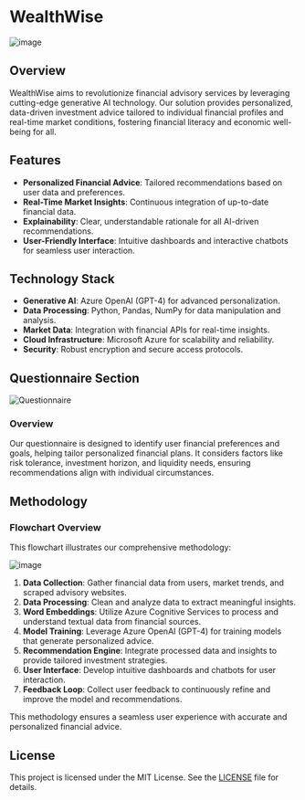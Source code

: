 # WealthWise 
![image](https://github.com/AbhishekNair050/WealthWise/assets/114457983/7f6d097b-ba20-43d3-a657-276758bf9480)

## Overview
WealthWise aims to revolutionize financial advisory services by leveraging cutting-edge generative AI technology. Our solution provides personalized, data-driven investment advice tailored to individual financial profiles and real-time market conditions, fostering financial literacy and economic well-being for all.

## Features
- **Personalized Financial Advice**: Tailored recommendations based on user data and preferences.
- **Real-Time Market Insights**: Continuous integration of up-to-date financial data.
- **Explainability**: Clear, understandable rationale for all AI-driven recommendations.
- **User-Friendly Interface**: Intuitive dashboards and interactive chatbots for seamless user interaction.

## Technology Stack
- **Generative AI**: Azure OpenAI (GPT-4) for advanced personalization.
- **Data Processing**: Python, Pandas, NumPy for data manipulation and analysis.
- **Market Data**: Integration with financial APIs for real-time insights.
- **Cloud Infrastructure**: Microsoft Azure for scalability and reliability.
- **Security**: Robust encryption and secure access protocols.

## Questionnaire Section
![Questionnaire](https://github.com/AbhishekNair050/WealthWise/assets/114457983/a8b3fbf1-6728-4641-a68e-0843f7393e93)

### Overview
Our questionnaire is designed to identify user financial preferences and goals, helping tailor personalized financial plans. It considers factors like risk tolerance, investment horizon, and liquidity needs, ensuring recommendations align with individual circumstances.

## Methodology

### Flowchart Overview
This flowchart illustrates our comprehensive methodology:

![image](https://github.com/AbhishekNair050/WealthWise/assets/114457983/88740ee7-48cd-4881-8860-9eebab196156)


1. **Data Collection**: Gather financial data from users, market trends, and scraped advisory websites.
2. **Data Processing**: Clean and analyze data to extract meaningful insights.
3. **Word Embeddings**: Utilize Azure Cognitive Services to process and understand textual data from financial sources.
4. **Model Training**: Leverage Azure OpenAI (GPT-4) for training models that generate personalized advice.
5. **Recommendation Engine**: Integrate processed data and insights to provide tailored investment strategies.
6. **User Interface**: Develop intuitive dashboards and chatbots for user interaction.
7. **Feedback Loop**: Collect user feedback to continuously refine and improve the model and recommendations.

This methodology ensures a seamless user experience with accurate and personalized financial advice.

## License
This project is licensed under the MIT License. See the [LICENSE](LICENSE) file for details.
